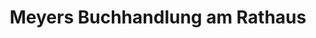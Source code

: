 ---
title: "Meyers Buchhandlung am Rathaus"
url: /kleve/meyers-buchhandlung-am-rathaus/
shop: Bücher
---